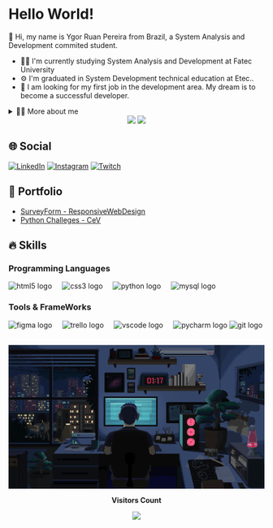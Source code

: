 # Hello World!
<p>
👋 Hi, my name is Ygor Ruan Pereira from Brazil, a System Analysis and Development commited student.
  
- 👨‍🎓 I'm currently studying System Analysis and Development at Fatec University
- ⚙️ I'm graduated in System Development technical education at Etec..</li>
- 🎯 I am looking for my first job in the development area. My dream is to become a successful developer.
</p>
<details>
  <summary>🙋‍♂️ More about me</summary>
  
  - 💬 I'm a 18 years old dreammer student living in São José dos Campos, a Brazil's city.. I have interes and aptitude for learning new programming languages and easily adapt to changes, keeping myself updated on the latest trends. I have experience in planning and logic for large projects, as well as working effectively in teams. I possess strong skills in developing full-stack web platforms using HTML, CSS, and Python, as well as in MySQL databases. At the technical school i developed abiities which make me agile, self-taught, and proactive, always striving to deliver the best results and overcome challenges along the way.

  - 😍 I enjoy watching a good movie or series, playing video games with my friends on vacation days, and learn about technology. I can't live without music, and it greatly contributes to my English learning. I would like to tal about your hobbies to see if we have any common preferences!
</details>

<div align="center">
  <img height="160em" src="https://github-readme-stats.vercel.app/api?username=YgorPereira&show_icons=true&theme=holi&include_all_commits=true&count_private=true"/>
  <img height="160em" src="https://github-readme-stats.vercel.app/api/top-langs/?username=YgorPereira&layout=compact&langs_count=7&theme=holi"/>
</div>

## 🌐 Social

[![LinkedIn](https://img.shields.io/badge/LinkedIn-0077B5?style=for-the-badge&logo=linkedin&logoColor=white)](https://www.linkedin.com/in/ygorrpereira/)
[![Instagram](https://img.shields.io/badge/Instagram-E4405F?style=for-the-badge&logo=instagram&logoColor=white)](https://www.instagram.com/ygorrpereira/)
[![Twitch](https://img.shields.io/badge/Twitch-9146FF?style=for-the-badge&logo=twitch&logoColor=white)](https://www.twitch.tv/ygorrp)
    
## 📌 Portfolio
- <a href="https://github.com/YgorPereira/SurveyForm-ResponsiveWebDesign.git"> SurveyForm - ResponsiveWebDesign </a>
- <a href="https://github.com/YgorPereira/DesafiosPython-CursoemVideo.git"> Python Challeges - CeV </a>
## 🔥 Skills

### Programming Languages
<div align="left">
  <img src="https://cdn.jsdelivr.net/gh/devicons/devicon/icons/html5/html5-original.svg" height="40" alt="html5 logo"  />
  <img width="12" />
  <img src="https://cdn.jsdelivr.net/gh/devicons/devicon/icons/css3/css3-original.svg" height="40" alt="css3 logo"  />
  <img width="12" />
  <img src="https://cdn.jsdelivr.net/gh/devicons/devicon/icons/python/python-original.svg" height="40" alt="python logo"  />
  <img width="12" />
  <img src="https://cdn.jsdelivr.net/gh/devicons/devicon/icons/mysql/mysql-original.svg" height="40" alt="mysql logo"  />
  <img width="12" />
</div>

### Tools & FrameWorks

<div align="left">
  <img src="https://cdn.jsdelivr.net/gh/devicons/devicon/icons/figma/figma-original.svg" height="40" alt="figma logo"  />
  <img width="12" />
  <img src="https://cdn.jsdelivr.net/gh/devicons/devicon/icons/trello/trello-plain.svg" height="40" alt="trello logo"  />
  <img width="12" />
  <img src="https://cdn.jsdelivr.net/gh/devicons/devicon/icons/vscode/vscode-original.svg" height="40" alt="vscode logo"  />
  <img width="12" />
  <img src="https://cdn.jsdelivr.net/gh/devicons/devicon/icons/pycharm/pycharm-original.svg" height="40" alt="pycharm logo"  />
  <img src="https://cdn.jsdelivr.net/gh/devicons/devicon/icons/git/git-original.svg" height="40" alt="git logo"  />
</div>
<br>
<p align="center">
  <img align="center" src="gif-lofi coding.gif" alt="Imagem">
</p>

<p align="center"><b>Visitors Count</b></p>
<div align="center">
  <img src="https://profile-counter.glitch.me/YgorPereira/count.svg?"  />
</div>
